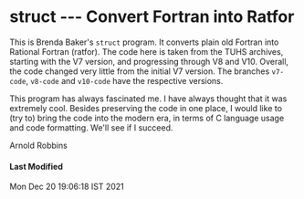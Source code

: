 # struct --- Convert Fortran into Ratfor

This is Brenda Baker's `struct` program.  It converts plain old Fortran
into Rational Fortran (ratfor).  The code here is taken from the TUHS
archives, starting with the V7 version, and progressing through V8 and
V10.  Overall, the code changed very little from the initial V7 version.
The branches `v7-code`, `v8-code` and `v10-code` have the respective
versions.

This program has always fascinated me. I have always thought that
it was extremely cool.  Besides preserving the code in one place,
I would like to (try to) bring the code into the modern era,
in terms of C language usage and code formatting. We'll see if I
succeed.

Arnold Robbins

#### Last Modified

Mon Dec 20 19:06:18 IST 2021
